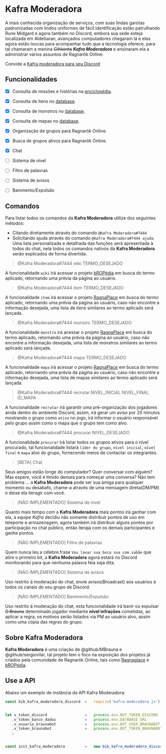 # Kafra Moderadora


A mais conhecida organização de serviços, com suas lindas garotas padronizadas com lindos uniformes de fácil identificação estão patrulhando Rune Midgard e agora também no Discord, embora sua sede esteja localizada em Aldebaran, avançados computadores chegaram lá e elas agora estão loucas para acompanhar tudo que a tecnologia oferece, para tal chamaram a menina ~~Gihkonta~~ ***Kafra Moderadora*** e ensinaram ela a administrar vários assuntos de Ragnarök Online.

Convide a [Kafra moderadora para seu Discord](https://discordapp.com/oauth2/authorize?client_id=415645321071427615&scope=bot&permissions=2146958591)



## Funcionalidades
- [x] Consulta de missões e histórias na [enciclopédia](https://bropedia.net).
- [x] Consulta de itens no [database](https://pt.ragnaplace.com/bRO/item-categories).
- [x] Consulta de monstros no [database](https://pt.ragnaplace.com/bRO/mob-categories).
- [x] Consulta de mapas no [database](https://pt.ragnaplace.com/bRO/map-categories).
- [x] Organização de grupos para Ragnarök Online.
- [x] Busca de grupos ativos para Ragnarök Online.
- [x] Chat
- [ ] Sistema de nível
- [ ] Filtro de palavras
- [ ] Sistema de avisos
- [ ] Banimento/Expulsão




## Comandos
Para listar todos os comandos da **Kafra Moderadora** utilize dos seguintes métodos:
- Citando diretamente através do comando `@Kafra Moderadora#7444`
- Solicitando ajuda através do comando `@Kafra Moderadora#7444 ajuda`
Uma lista personalizada e detalhada das funções será apresentada à todos do chat, nela todos os comandos nativos da **Kafra Moderadora** serão explicados de forma divertida.

>@Kafra Moderadora#7444 wiki TERMO_DESEJADO

A funcionalidade `wiki` irá acessar o projeto [bROPédia](https://bropedia.net) em busca do termo aplicado, retornando uma prévia da página ao usuário.

>@Kafra Moderadora#7444 item TERMO_DESEJADO

A funcionalidade `item` irá acessar o projeto [RagnaPlace](https://pt.ragnaplace.com/bRO/item-categories) em busca do termo aplicado, retornando uma prévia da página ao usuário, caso não encontre a informação desejada, uma lista de itens similares ao termo aplicado será lançada.

>@Kafra Moderadora#7444 monstro TERMO_DESEJADO

A funcionalidade `monstro` irá acessar o projeto [RagnaPlace](https://pt.ragnaplace.com/bRO/mob-categories) em busca do termo aplicado, retornando uma prévia da página ao usuário, caso não encontre a informação desejada, uma lista de monstros similares ao termo aplicado será lançada.

>@Kafra Moderadora#7444 mapa TERMO_DESEJADO

A funcionalidade `mapa` irá acessar o projeto [RagnaPlace](https://pt.ragnaplace.com/bRO/mob-categories) em busca do termo aplicado, retornando uma prévia da página ao usuário, caso não encontre a informação desejada, uma lista de mapas similares ao termo aplicado será lançada.

>@Kafra Moderadora#7444 recrutar NIVEL_INICIAL NIVEL_FINAL ID_MAPA

A funcionalidade `recrutar` irá garantir uma pré-organização dos jogadores ainda dentro do ambiente Discord, assim, irá gerar um aviso por 20 minutos mostrando o grupo como `ativo` no jogo, irá informar o usuário responsável pelo grupo assim como o mapa que o grupo tem como alvo.

>@Kafra Moderadora#7444 procurar NIVEL_DESEJADO

A funcionalidade `procurar` irá listar todos os grupos ativos para o nível procurado, tal funcionalidade listará `líder do grupo`, `nível inicial`, `nível final` e `mapa` alvo do grupo, fornecendo meios de contactar os integrantes.

>[BETA] Chat

Seus amigos estão longe do computador? Quer conversar com alguém? Mas espere, você é tímido demais para começar uma conversa? Não tem problema ... a **Kafra Moderadora** pode ser sua amiga para qualquer momento ou desabafo, chame-a através de uma mensagem direta(DM/PM) e deixe ela iteragir com você.

>[NÃO IMPLEMENTADO] Sistema de nível

Quanto mais tempo com a **Kafra Moderadora** mais pontos irá ganhar com ela, a *equipe Kafra* decidiu não somente distribuir pontos de uso em teleporte e armazenagem, agora também irá distribuir alguns pontos por participação no chat público, então iteraja com os demais participantes e ganhe pontos.

>[NÃO IMPLEMENTADO] Filtro de palavras

Quem nunca leu a célebre frase `Vou lavar sua boca sua com sabão` que atire o primeiro bit, a **Kafra Moderadora** agora estará no Discord monitorando para que nenhuma palavra feia seja dita.

>[NÃO IMPLEMENTADO] Sistema de avisos

Uso restrito à moderação do chat, envie avisos(Broadcast) aos usuários à todos os canais do seu grupo de Discord.

>[NÃO IMPLEMENTADO] Banimento/Expulsão

Uso restrito à moderação do chat, esta funcionalidade irá banir ou expulsar ~~O Brauna~~ determinado jogador mediante **nível infrações** cometidas, ao aplicar a regra, os motivos serão listados via PM ao usuário alvo, assim como uma cópia das regras do grupo.




## Sobre Kafra Moderadora
**Kafra Moderadora** é uma criação de @github/MBrauna e @github/sergiovilar, tal projeto tem o foco na exposição dos projetos já criados pela comunidade de Ragnarök Online, tais como [Ragnaplace](https://pt.ragnaplace.com) e [bROPédia](https://bropedia.net).



## Use a API
Abaixo um exemplo de instância da API Kafra Moderadora:
```js
const bib_kafra_moderadora_discord  =   require('kafra-moderadora.js');


let v_token_discord                 =   process.env.BOT_TOKEN_DISCORD
   ,v_token_banco_dados             =   process.env.DATABASE_URL
   ,v_usuario_braunabot             =   process.env.BOT_USER_BRAUNABOT
   ,v_token_braunabot               =   process.env.BOT_TOKEN_BRAUNABOT
   ;


const init_kafra_moderadora         =   new bib_kafra_moderadora_discord(v_token_discord, v_token_banco_dados, v_usuario_braunabot, v_token_braunabot); 
```